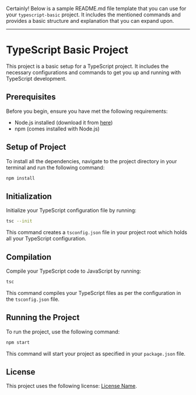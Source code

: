 Certainly! Below is a sample README.md file template that you can use for your `typescript-basic` project. It includes the mentioned commands and provides a basic structure and explanation that you can expand upon.

---

# TypeScript Basic Project

This project is a basic setup for a TypeScript project. It includes the necessary configurations and commands to get you up and running with TypeScript development.

## Prerequisites

Before you begin, ensure you have met the following requirements:
- Node.js installed (download it from [here](https://nodejs.org/))
- npm (comes installed with Node.js)

## Setup of Project

To install all the dependencies, navigate to the project directory in your terminal and run the following command:

```bash
npm install
```

## Initialization

Initialize your TypeScript configuration file by running:

```bash
tsc --init
```

This command creates a `tsconfig.json` file in your project root which holds all your TypeScript configuration.

## Compilation

Compile your TypeScript code to JavaScript by running:

```bash
tsc
```

This command compiles your TypeScript files as per the configuration in the `tsconfig.json` file.

## Running the Project

To run the project, use the following command:

```bash
npm start
```

This command will start your project as specified in your `package.json` file.



## License

This project uses the following license: [License Name](<link>).

